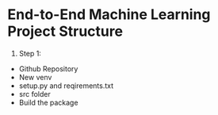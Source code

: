 # End-to-End Machine Learning Project Structure


1. Step 1:
* Github Repository
* New venv
* setup.py and reqirements.txt
* src folder
* Build the package